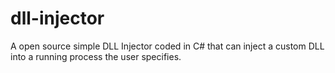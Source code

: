 # dll-injector
A open source simple DLL Injector coded in C# that can inject a custom DLL into a running process the user specifies.
